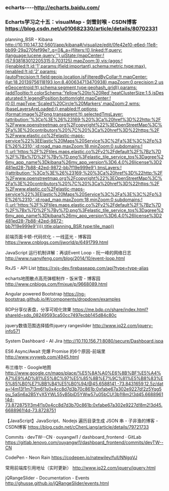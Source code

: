 ### echarts----http://echarts.baidu.com/
### Echarts学习之十五：visualMap - 剑雪封喉 - CSDN博客             https://blog.csdn.net/u010682330/article/details/80702331


planning_BSR - Kibana   http://10.110.147.32:5601/app/kibana#/visualize/edit/0fe42e10-e6ed-11e8-bb99-29a270fef99e?_g=()&_a=(filters:!(),linked:!f,query:(language:lucene,query:''),uiState:(mapCenter:!(57.938183012205315,0.703125),mapZoom:3),vis:(aggs:!((enabled:!t,id:'1',params:(field:important),schema:metric,type:max),(enabled:!t,id:'2',params:(autoPrecision:!t,field:geoip.location,isFilteredByCollar:!t,mapCenter:(lat:18.20139756118193,lon:8.400634713470938),mapZoom:0,precision:2,useGeocentroid:!t),schema:segment,type:geohash_grid)),params:(addTooltip:!t,colorSchema:'Yellow%20to%20Red',heatClusterSize:1.5,isDesaturated:!t,legendPosition:bottomright,mapCenter:!(0,0),mapType:'Scaled%20Circle%20Markers',mapZoom:2,wms:(baseLayersAreLoaded:(),enabled:!f,options:(format:image%2Fpng,transparent:!t),selectedTmsLayer:(attribution:'%3Cp%3E%26%23169;%20%3Ca%20href%3D%22http:%2F%2Fwww.openstreetmap.org%2Fcopyright%22%3EOpenStreetMap%3C%2Fa%3E%20contributors%20%7C%20%3Ca%20href%3D%22https:%2F%2Fwww.elastic.co%2Felastic-maps-service%22%3EElastic%20Maps%20Service%3C%2Fa%3E%3C%2Fp%3E%26%2310;',id:road_map,maxZoom:18,minZoom:0,subdomains:!(),url:'https:%2F%2Ftiles.maps.elastic.co%2Fv2%2Fdefault%2F%7Bz%7D%2F%7Bx%7D%2F%7By%7D.png%3Felastic_tile_service_tos%3Dagree%26my_app_name%3Dkibana%26my_app_version%3D6.4.0%26license%3D2481ed28-7b88-42ed-9872-bb7f19e999e9'),tmsLayers:!((attribution:'%3Cp%3E%26%23169;%20%3Ca%20href%3D%22http:%2F%2Fwww.openstreetmap.org%2Fcopyright%22%3EOpenStreetMap%3C%2Fa%3E%20contributors%20%7C%20%3Ca%20href%3D%22https:%2F%2Fwww.elastic.co%2Felastic-maps-service%22%3EElastic%20Maps%20Service%3C%2Fa%3E%3C%2Fp%3E%26%2310;',id:road_map,maxZoom:18,minZoom:0,subdomains:!(),url:'https:%2F%2Ftiles.maps.elastic.co%2Fv2%2Fdefault%2F%7Bz%7D%2F%7Bx%7D%2F%7By%7D.png%3Felastic_tile_service_tos%3Dagree%26my_app_name%3Dkibana%26my_app_version%3D6.4.0%26license%3D2481ed28-7b88-42ed-9872-bb7f19e999e9')))),title:planning_BSR,type:tile_map))



前端页面卡顿-代码优化 - 一线蓝光 - 博客园       https://www.cnblogs.com/jjworld/p/6491799.html

JavaScript 运行机制详解：再谈Event Loop - 阮一峰的网络日志    http://www.ruanyifeng.com/blog/2014/10/event-loop.html


RxJS - API List    https://rxjs-dev.firebaseapp.com/api?type=type-alias

echarts地图散点高亮弹框制作 - 饭米雪 - 博客园   http://www.cnblogs.com/fmixue/p/9668089.html


Angular powered Bootstrap    https://ng-bootstrap.github.io/#/components/dropdown/examples



BDP分享仪表盘，分享可视化效果  https://me.bdp.cn/share/index.html?shareId=sdo_08249593ca50cc7497ecbb145d84c80c

jquery数值范围选择插件jquery rangeslider  http://www.jq22.com/jquery-info571

System Dashboard - AI Jira   http://10.110.156.71:8080/secure/Dashboard.jspa

ES6 Async/Await 完爆 Promise 的6个原因-前端里    http://www.yyyweb.com/4945.html


布兰维尔 - Google地图   http://www.google.cn/maps/place/%E5%8A%A0%E6%8B%BF%E5%A4%A7%E9%AD%81%E5%8C%97%E5%85%8B%E7%9C%81%E5%B8%83%E5%85%B0%E7%BB%B4%E5%B0%94/@45.6588141,-73.8431659,12.5z/data=!4m13!1m7!3m6!1s0x4cc8d7d3b70c861b:0xfabe67a302e9227d!2z5Yqg5ou_5aSn6a2B5YyX5YWL55yB5biD5YWw57u05bCU!3b1!8m2!3d45.6688961!4d-73.8728751!3m4!1s0x4cc8d7d3b70c861b:0xfabe67a302e9227d!8m2!3d45.6688961!4d-73.8728751


【JavaScript】JavaScript、Nodejs 遍历目录生成 JSON 串 - 子非渔的博客 - CSDN博客    https://blog.csdn.net/cChenLiang/article/details/79721733


Commits · devTW--CN · ouyangwl1 / dashboard_frontend · GitLab        https://gitlab.lenovo.com/ouyangwl1/dashboard_frontend/commits/devTW--CN


CodePen - Neon Rain  https://codepen.io/natewiley/full/NNgqVJ

常用前端库引用地址（实时更新）  http://www.jq22.com/jquery/jquery.html

jQRangeSlider - Documentation - Events   http://ghusse.github.io/jQRangeSlider/events.html










